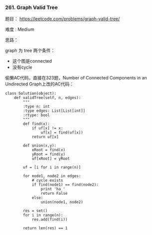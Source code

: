 ### 261. Graph Valid Tree



题目： 
<https://leetcode.com/problems/graph-valid-tree/>



难度 : Medium



思路：

graph 为 tree 两个条件：

- 这个图是connected
- 没有cycle



偷懒AC代码，直接在323题，Number of Connected Components in an Undirected Graph上改的AC代码：



```
class Solution(object):
    def validTree(self, n, edges):
        """
        :type n: int
        :type edges: List[List[int]]
        :rtype: bool
        """
        def find(x):
        	if uf[x] != x:
        		uf[x] = find(uf[x])
        	return uf[x]

        def union(x,y):
        	xRoot = find(x)
        	yRoot = find(y)
        	uf[xRoot] = yRoot

        uf = [i for i in range(n)]

        for node1, node2 in edges:
            # cycle exists
            if find(node1) == find(node2):
                print 'ha '
                return False
            else:
                union(node1, node2)

        res = set()
        for i in range(n):
        	res.add(find(i))

        return len(res) == 1
```









